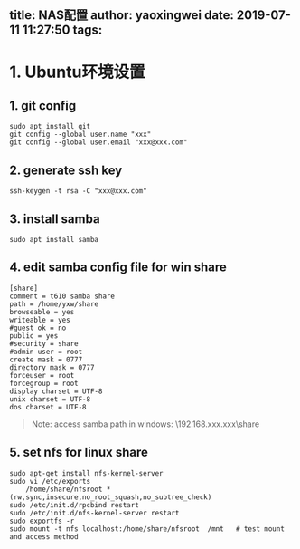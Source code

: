 title: NAS配置
author: yaoxingwei
date: 2019-07-11 11:27:50
tags:
---
# 1. Ubuntu环境设置
## 1. git config

	sudo apt install git
	git config --global user.name "xxx"
	git config --global user.email "xxx@xxx.com"

## 2. generate ssh key
	ssh-keygen -t rsa -C "xxx@xxx.com"
    
## 3. install samba
	sudo apt install samba

## 4. edit samba config file for win share
	[share]
	comment = t610 samba share
	path = /home/yxw/share
	browseable = yes
 	writeable = yes
	#guest ok = no
	public = yes
	#security = share
	#admin user = root
	create mask = 0777
	directory mask = 0777
	forceuser = root
	forcegroup = root
	display charset = UTF-8
	unix charset = UTF-8
	dos charset = UTF-8
    
> Note: access samba path in windows: \\192.168.xxx.xxx\share
    
 ## 5. set nfs for linux share
	sudo apt-get install nfs-kernel-server
	sudo vi /etc/exports
    	/home/share/nfsroot *(rw,sync,insecure,no_root_squash,no_subtree_check)
	sudo /etc/init.d/rpcbind restart
	sudo /etc/init.d/nfs-kernel-server restart
	sudo exportfs -r
	sudo mount -t nfs localhost:/home/share/nfsroot  /mnt	# test mount and access method